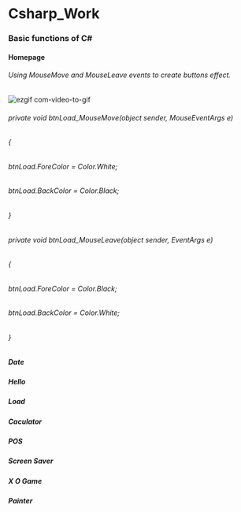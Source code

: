 # Csharp_Work
### Basic functions of C#

#### Homepage
###### Using MouseMove and MouseLeave events to create buttons effect.
![ezgif com-video-to-gif](https://github.com/JingHsu1997/Csharp_Work/assets/134953373/9c34c46c-0700-42df-bedb-9fc1e52c3f07)  
###### private void btnLoad_MouseMove(object sender, MouseEventArgs e)
###### {
###### btnLoad.ForeColor = Color.White;
###### btnLoad.BackColor = Color.Black;
###### }
###### private void btnLoad_MouseLeave(object sender, EventArgs e)
###### {
###### btnLoad.ForeColor = Color.Black;
###### btnLoad.BackColor = Color.White;
###### }
##### Date

##### Hello

##### Load

##### Caculator

##### POS

##### Screen Saver

##### X O Game

##### Painter

